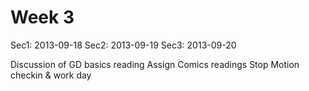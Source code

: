 # Week 3

Sec1: 2013-09-18
Sec2: 2013-09-19
Sec3: 2013-09-20

Discussion of GD basics reading
Assign Comics readings
Stop Motion checkin & work day 
